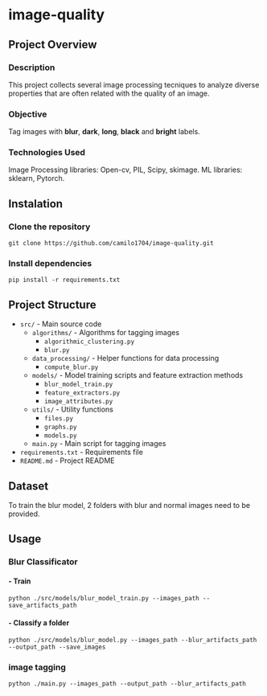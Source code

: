 # image-quality

## Project Overview

### Description
This project collects several image processing tecniques to analyze diverse properties that are often related with the quality of an image.

### Objective
Tag images with **blur**, **dark**, **long**, **black** and **bright** labels.

### Technologies Used
Image Processing libraries: Open-cv, PIL, Scipy, skimage.
ML libraries: sklearn, Pytorch.

## Instalation 
### Clone the repository
`git clone https://github.com/camilo1704/image-quality.git`

### Install dependencies
`pip install -r requirements.txt`

## Project Structure
- `src/` - Main source code
  - `algorithms/` - Algorithms for tagging images
    - `algorithmic_clustering.py`
    - `blur.py`
  - `data_processing/` - Helper functions for data processing
    - `compute_blur.py`
  - `models/` - Model training scripts and feature extraction methods
    - `blur_model_train.py`
    - `feature_extractors.py`
    - `image_attributes.py`
  - `utils/` - Utility functions
    - `files.py`
    - `graphs.py`
    - `models.py`
  - `main.py` - Main script for tagging images
- `requirements.txt` - Requirements file
- `README.md` - Project README

## Dataset
To train the blur model, 2 folders with blur and normal images need to be provided. 

## Usage
### Blur Classificator
#### - Train
`python ./src/models/blur_model_train.py --images_path --save_artifacts_path`
#### - Classify a folder
`python ./src/models/blur_model.py --images_path --blur_artifacts_path --output_path --save_images`

### image tagging
`python ./main.py --images_path --output_path --blur_artifacts_path`

